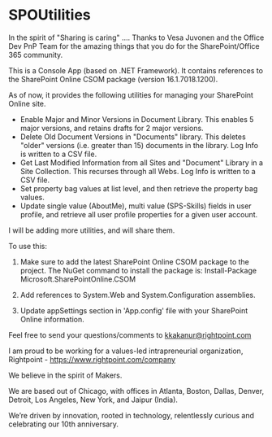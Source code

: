 # SPOUtilities

In the spirit of "Sharing is caring" .... Thanks to Vesa Juvonen and the Office Dev PnP Team for the amazing things that you do for the SharePoint/Office 365 community.

This is a Console App (based on .NET Framework). It contains references to the SharePoint Online CSOM package (version 16.1.7018.1200). 

As of now, it provides the following utilities for managing your SharePoint Online site.

- Enable Major and Minor Versions in Document Library. This enables 5 major versions, and retains drafts for 2 major versions.
- Delete Old Document Versions in "Documents" library. This deletes "older" versions (i.e. greater than 15) documents in the library. Log Info is written to a CSV file.
- Get Last Modified Information from all Sites and "Document" Library in a Site Collection. This recurses through all Webs. Log Info is written to a CSV file.
- Set property bag values at list level, and then retrieve the property bag values.
- Update single value (AboutMe), multi value (SPS-Skills) fields in user profile, and retrieve all user profile properties for a given user account.

I will be adding more utilities, and will share them.

To use this:

1. Make sure to add the latest SharePoint Online CSOM package to the project. The NuGet command to install the package is:
Install-Package Microsoft.SharePointOnline.CSOM

2. Add references to System.Web and System.Configuration assemblies.

3. Update appSettings section in 'App.config' file with your SharePoint Online information.

  
Feel free to send your questions/comments to kkakanur@rightpoint.com

I am proud to be working for a values-led intrapreneurial organization, Rightpoint - https://www.rightpoint.com/company 

We believe in the spirit of Makers. 

We are based out of Chicago, with offices in Atlanta, Boston, Dallas, Denver, Detroit, Los Angeles, New York, and Jaipur (India).

We’re driven by innovation, rooted in technology, relentlessly curious and celebrating our 10th anniversary.  


